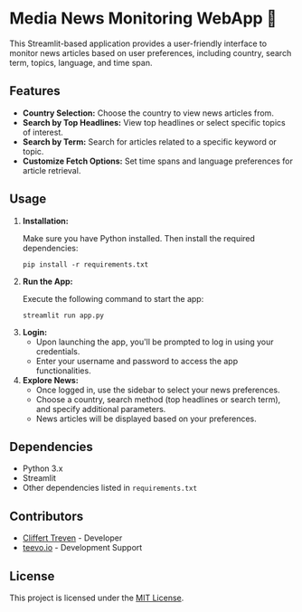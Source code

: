 <h1>Media News Monitoring WebApp 📰</h1>

<p>This Streamlit-based application provides a user-friendly interface to monitor news articles based on user preferences, including country, search term, topics, language, and time span.</p>

<h2>Features</h2>

<ul>
  <li><strong>Country Selection:</strong> Choose the country to view news articles from.</li>
  <li><strong>Search by Top Headlines:</strong> View top headlines or select specific topics of interest.</li>
  <li><strong>Search by Term:</strong> Search for articles related to a specific keyword or topic.</li>
  <li><strong>Customize Fetch Options:</strong> Set time spans and language preferences for article retrieval.</li>
</ul>

<h2>Usage</h2>

<ol>
  <li><strong>Installation:</strong>
    <p>Make sure you have Python installed. Then install the required dependencies:</p>
    <pre><code>pip install -r requirements.txt</code></pre>
  </li>
  <li><strong>Run the App:</strong>
    <p>Execute the following command to start the app:</p>
    <pre><code>streamlit run app.py</code></pre>
  </li>
  <li><strong>Login:</strong>
    <ul>
      <li>Upon launching the app, you'll be prompted to log in using your credentials.</li>
      <li>Enter your username and password to access the app functionalities.</li>
    </ul>
  </li>
  <li><strong>Explore News:</strong>
    <ul>
      <li>Once logged in, use the sidebar to select your news preferences.</li>
      <li>Choose a country, search method (top headlines or search term), and specify additional parameters.</li>
      <li>News articles will be displayed based on your preferences.</li>
    </ul>
  </li>
</ol>

<h2>Dependencies</h2>

<ul>
  <li>Python 3.x</li>
  <li>Streamlit</li>
  <li>Other dependencies listed in <code>requirements.txt</code></li>
</ul>

<h2>Contributors</h2>

<ul>
  <li><a href="">Cliffert Treven</a> - Developer</li>
  <li><a href="https://www.teevo.io/">teevo.io</a> - Development Support</li>
</ul>

<h2>License</h2>

<p>This project is licensed under the <a href="LICENSE">MIT License</a>.</p>
